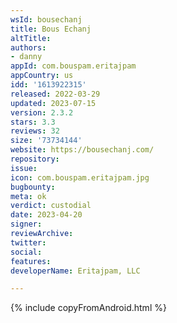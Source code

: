 ```yaml
---
wsId: bousechanj
title: Bous Echanj
altTitle: 
authors:
- danny
appId: com.bouspam.eritajpam
appCountry: us
idd: '1613922315'
released: 2022-03-29
updated: 2023-07-15
version: 2.3.2
stars: 3.3
reviews: 32
size: '73734144'
website: https://bousechanj.com/
repository: 
issue: 
icon: com.bouspam.eritajpam.jpg
bugbounty: 
meta: ok
verdict: custodial
date: 2023-04-20
signer: 
reviewArchive: 
twitter: 
social: 
features: 
developerName: Eritajpam, LLC

---
```


{% include copyFromAndroid.html %}
